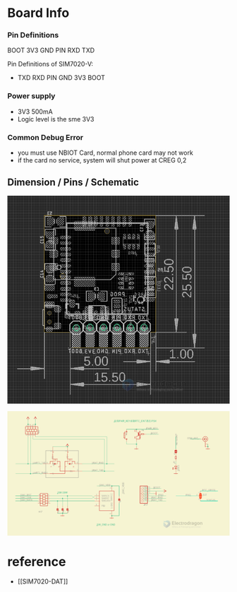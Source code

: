 

# Board Info 

### Pin Definitions 

BOOT 3V3 GND PIN RXD TXD


Pin Definitions of SIM7020-V: 
* TXD RXD PIN GND 3V3 BOOT


### Power supply 
- 3V3 500mA
- Logic level is the sme 3V3


### Common Debug Error

- you must use NBIOT Card, normal phone card may not work
- if the card no service, system will shut power at CREG 0,2


## Dimension / Pins / Schematic 

![](2024-03-20-15-18-02.png)

![](2024-03-20-15-19-45.png)


# reference 
- [[SIM7020-DAT]]

